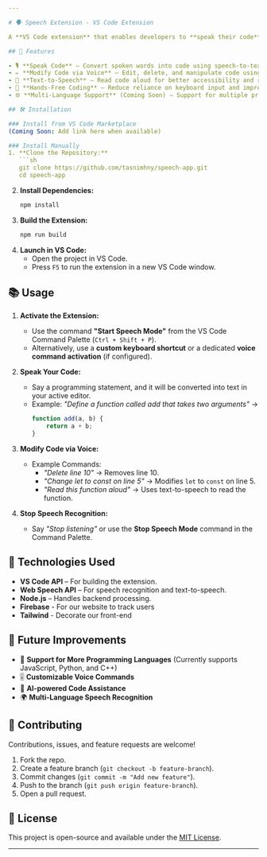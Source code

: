 ```yaml
---

# 🗣️ Speech Extension - VS Code Extension  

A **VS Code extension** that enables developers to **speak their code** and perform modifications using voice commands. This tool improves accessibility and efficiency by allowing hands-free coding and seamless voice-to-text integration.  

## 🚀 Features  

- 🎙️ **Speak Code** – Convert spoken words into code using speech-to-text.  
- ✏️ **Modify Code via Voice** – Edit, delete, and manipulate code using natural language commands.  
- 📢 **Text-to-Speech** – Read code aloud for better accessibility and review.  
- 🎯 **Hands-Free Coding** – Reduce reliance on keyboard input and improve workflow.  
- 🌐 **Multi-Language Support** (Coming Soon) – Support for multiple programming languages.  

## 🛠️ Installation  

### Install from VS Code Marketplace  
(Coming Soon: Add link here when available)  

### Install Manually  
1. **Clone the Repository:**  
   ```sh
   git clone https://github.com/tasnimhny/speech-app.git
   cd speech-app
   ```  
2. **Install Dependencies:**  
   ```sh
   npm install
   ```  
3. **Build the Extension:**  
   ```sh
   npm run build
   ```  
4. **Launch in VS Code:**  
   - Open the project in VS Code.  
   - Press `F5` to run the extension in a new VS Code window.  

## 📚 Usage  

1. **Activate the Extension:**  
   - Use the command **"Start Speech Mode"** from the VS Code Command Palette (`Ctrl + Shift + P`).  
   - Alternatively, use a **custom keyboard shortcut** or a dedicated **voice command activation** (if configured).  

2. **Speak Your Code:**  
   - Say a programming statement, and it will be converted into text in your active editor.  
   - Example: _"Define a function called add that takes two arguments"_ →  
     ```js
     function add(a, b) {
         return a + b;
     }
     ```  

3. **Modify Code via Voice:**  
   - Example Commands:  
     - _"Delete line 10"_ → Removes line 10.  
     - _"Change let to const on line 5"_ → Modifies `let` to `const` on line 5.  
     - _"Read this function aloud"_ → Uses text-to-speech to read the function.  

4. **Stop Speech Recognition:**  
   - Say _"Stop listening"_ or use the **Stop Speech Mode** command in the Command Palette.  

## 🤖 Technologies Used  

- **VS Code API** – For building the extension.  
- **Web Speech API** – For speech recognition and text-to-speech.  
- **Node.js** – Handles backend processing.
- **Firebase** - For our website to track users
- **Tailwind** - Decorate our front-end

## 🔧 Future Improvements  

- 📜 **Support for More Programming Languages** (Currently supports JavaScript, Python, and C++)  
- 🎚️ **Customizable Voice Commands**  
- 🤖 **AI-powered Code Assistance**  
- 🌍 **Multi-Language Speech Recognition**  

## 🤝 Contributing  

Contributions, issues, and feature requests are welcome!  

1. Fork the repo.  
2. Create a feature branch (`git checkout -b feature-branch`).  
3. Commit changes (`git commit -m "Add new feature"`).  
4. Push to the branch (`git push origin feature-branch`).  
5. Open a pull request.  

## 📄 License  

This project is open-source and available under the [MIT License](LICENSE).  

---
```

